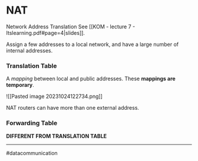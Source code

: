 # NAT
Network Address Translation
See [[KOM - lecture 7 - Itslearning.pdf#page=4|slides]].

Assign a few addresses to a local network, and have a large number of internal addresses.

### Translation Table
A *mapping* between local and public addresses. These **mappings are temporary**.

![[Pasted image 20231024122734.png]]

NAT routers can have more than one external address.

### Forwarding Table
**DIFFERENT FROM TRANSLATION TABLE**



---
#datacommunication 